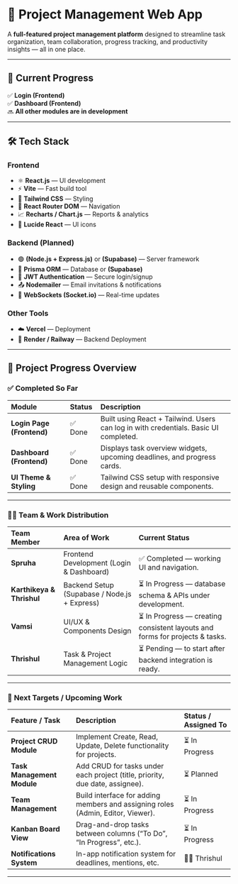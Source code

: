 # 🧩 Project Management Web App

A **full-featured project management platform** designed to streamline task organization, team collaboration, progress tracking, and productivity insights — all in one place.

---

## 🚧 Current Progress
✅ **Login (Frontend)**  
✅ **Dashboard (Frontend)**  
🔜 **All other modules are in development**

---

## 🛠️ Tech Stack

### **Frontend**
- ⚛️ **React.js** — UI development  
- ⚡ **Vite** — Fast build tool  
- 🎨 **Tailwind CSS** — Styling  
- 🧭 **React Router DOM** — Navigation  
- 📈 **Recharts / Chart.js** — Reports & analytics  
- 💬 **Lucide React** — UI icons  

### **Backend (Planned)**
- 🟢 **(Node.js + Express.js)** or **(Supabase)** — Server framework  
- 🍃 **Prisma ORM** — Database or **(Supabase)**  
- 🧠 **JWT Authentication** — Secure login/signup  
- 📤 **Nodemailer** — Email invitations & notifications  
- 📡 **WebSockets (Socket.io)** — Real-time updates  

### **Other Tools**
- ☁️ **Vercel** — Deployment  
- 🧱 **Render / Railway** — Backend Deployment  

---

## 🧭 Project Progress Overview

### ✅ **Completed So Far**
| Module | Status | Description |
|:--------|:--------|:-------------|
| **Login Page (Frontend)** | ✅ Done | Built using React + Tailwind. Users can log in with credentials. Basic UI completed. |
| **Dashboard (Frontend)** | ✅ Done | Displays task overview widgets, upcoming deadlines, and progress cards. |
| **UI Theme & Styling** | ✅ Done | Tailwind CSS setup with responsive design and reusable components. |

---

### 👨‍💻 **Team & Work Distribution**
| Team Member | Area of Work | Current Status |
|:-------------|:--------------|:----------------|
| **Spruha** | Frontend Development (Login & Dashboard) | ✅ Completed — working UI and navigation. |
| **Karthikeya & Thrishul** | Backend Setup (Supabase / Node.js + Express) | ⏳ In Progress — database schema & APIs under development. |
| **Vamsi** | UI/UX & Components Design | ⏳ In Progress — creating consistent layouts and forms for projects & tasks. |
| **Thrishul** | Task & Project Management Logic | ⏳ Pending — to start after backend integration is ready. |

---

### 🎯 **Next Targets / Upcoming Work**
| Feature / Task | Description | Status / Assigned To |
|:----------------|:-------------|:----------------------|
| **Project CRUD Module** | Implement Create, Read, Update, Delete functionality for projects. | ⏳ In Progress |
| **Task Management Module** | Add CRUD for tasks under each project (title, priority, due date, assignee). | ⏳ Planned |
| **Team Management** | Build interface for adding members and assigning roles (Admin, Editor, Viewer). | ⏳ In Progress |
| **Kanban Board View** | Drag-and-drop tasks between columns (“To Do”, “In Progress”, etc.). | ⏳ In Progress |
| **Notifications System** | In-app notification system for deadlines, mentions, etc. | 🧑‍💻 Thrishul |

---